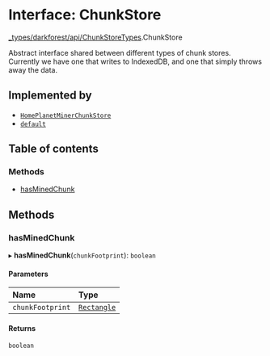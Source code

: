 # Interface: ChunkStore

[\_types/darkforest/api/ChunkStoreTypes](../modules/types_darkforest_api_ChunkStoreTypes.md).ChunkStore

Abstract interface shared between different types of chunk stores. Currently we have one that
writes to IndexedDB, and one that simply throws away the data.

## Implemented by

- [`HomePlanetMinerChunkStore`](../classes/Backend_Miner_MinerManager.HomePlanetMinerChunkStore.md)
- [`default`](../classes/Backend_Storage_PersistentChunkStore.default.md)

## Table of contents

### Methods

- [hasMinedChunk](types_darkforest_api_ChunkStoreTypes.ChunkStore.md#hasminedchunk)

## Methods

### hasMinedChunk

▸ **hasMinedChunk**(`chunkFootprint`): `boolean`

#### Parameters

| Name             | Type                                                 |
| :--------------- | :--------------------------------------------------- |
| `chunkFootprint` | [`Rectangle`](types_global_GlobalTypes.Rectangle.md) |

#### Returns

`boolean`
